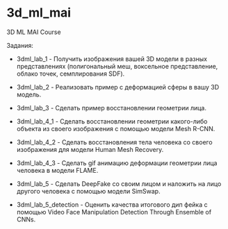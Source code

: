 # 3d_ml_mai
3D ML MAI Course

Задания:
- 3dml_lab_1 - Получить изображения вашей 3D модели в разных представлениях (полигональный меш, воксельное представление, облако точек, семплирования SDF).

- 3dml_lab_2 - Реализовать пример с деформацией сферы в вашу 3D модель.

- 3dml_lab_3 - Сделать пример восстановлении геометрии лица.

- 3dml_lab_4_1 - Сделать восстановлении геометрии какого-либо объекта из своего изображения с помощью модели Mesh R-CNN.
- 3dml_lab_4_2 - Сделать восстановления тела человека со своего изображения для модели Human Mesh Recovery.
- 3dml_lab_4_3 - Сделать gif анимацию деформации геометрии лица человека в модели FLAME.

- 3dml_lab_5 - Сделать DeepFake со своим лицом и наложить на лицо другого человека с помощью модели SimSwap.
- 3dml_lab_5_detection - Оценить качества итогового дип фейка с помощью Video Face Manipulation Detection Through Ensemble of CNNs.
